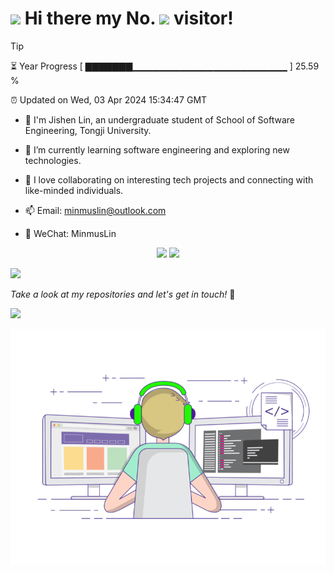 <h1>
  <img src="https://emojis.slackmojis.com/emojis/images/1531849430/4246/blob-sunglasses.gif?1531849430" height="30"/>
  Hi there my No.
  <img src="https://profile-counter.glitch.me/MinmusLin/count.svg" height="30"/>
  visitor!
</h1>

> [!TIP]
> ⏳ Year Progress [ ▇▇▇▇▇▇▇▁▁▁▁▁▁▁▁▁▁▁▁▁▁▁▁▁▁▁▁▁▁▁ ] 25.59 %
>
> ⏰ Updated on Wed, 03 Apr 2024 15:34:47 GMT

* 🚀 I'm Jishen Lin, an undergraduate student of School of Software Engineering, Tongji University.

* 🌱 I’m currently learning software engineering and exploring new technologies.

* 🔭 I love collaborating on interesting tech projects and connecting with like-minded individuals.

* 📫 Email: minmuslin@outlook.com

* 💬 WeChat: MinmusLin

<div align="center">
  <img src="https://github-readme-stats.vercel.app/api?username=MinmusLin&show_icons=true&count_private=true" height="190"/>
  <img src="https://github-readme-stats.vercel.app/api/top-langs/?username=MinmusLin&layout=compact" height="190"/>
</div>

<p>
  <a href="https://adityaprasad.eu.org" rel="nofollow">
    <img src="https://user-images.githubusercontent.com/73097560/115834477-dbab4500-a447-11eb-908a-139a6edaec5c.gif" style="max-width:100%">
  </a>
</p>

_Take a look at my repositories and let's get in touch!_ 🥰

<p>
  <a href="https://adityaprasad.eu.org" rel="nofollow">
    <img src="https://user-images.githubusercontent.com/73097560/115834477-dbab4500-a447-11eb-908a-139a6edaec5c.gif" style="max-width:100%">
  </a>
</p>

<div align="center">
  <img src="coding.gif">
</div>
